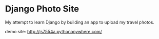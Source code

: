 # Django Photo Site
My attempt to learn Django by building an app to upload my travel photos.

demo site: <a href="http://js7554a.pythonanywhere.com/" target="_blank">http://js7554a.pythonanywhere.com/</a>
